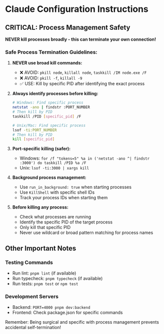 # Claude Configuration Instructions

## CRITICAL: Process Management Safety

**NEVER kill processes broadly - this can terminate your own connection!**

### Safe Process Termination Guidelines:

1. **NEVER use broad kill commands:**
   - ❌ AVOID: `pkill node`, `killall node`, `taskkill /IM node.exe /F`
   - ❌ AVOID: `pkill -f`, `killall -9`
   - ✅ USE: Kill by specific PID after identifying the exact process

2. **Always identify processes before killing:**
   ```bash
   # Windows: Find specific process
   netstat -ano | findstr :PORT_NUMBER
   # Then kill by PID
   taskkill /PID [specific_pid] /F

   # Unix/Mac: Find specific process
   lsof -ti:PORT_NUMBER
   # Then kill by PID
   kill [specific_pid]
   ```

3. **Port-specific killing (safer):**
   - Windows: `for /f "tokens=5" %a in ('netstat -ano ^| findstr :3000') do taskkill /PID %a /F`
   - Unix: `lsof -ti:3000 | xargs kill`

4. **Background process management:**
   - Use `run_in_background: true` when starting processes
   - Use `KillShell` with specific shell IDs
   - Track your process IDs when starting them

5. **Before killing any process:**
   - Check what processes are running
   - Identify the specific PID of the target process
   - Only kill that specific PID
   - Never use wildcard or broad pattern matching for process names

## Other Important Notes

### Testing Commands
- Run lint: `pnpm lint` (if available)
- Run typecheck: `pnpm typecheck` (if available)
- Run tests: `pnpm test` or `npm test`

### Development Servers
- Backend: `PORT=4000 pnpm dev:backend`
- Frontend: Check package.json for specific commands

Remember: Being surgical and specific with process management prevents accidental self-termination!